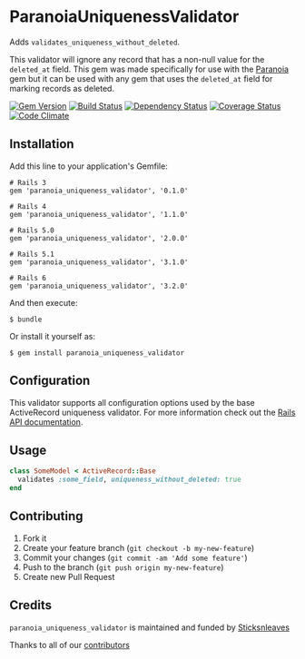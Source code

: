 # ParanoiaUniquenessValidator

Adds `validates_uniqueness_without_deleted`.

This validator will ignore any record that has a non-null value for the
`deleted_at` field. This gem was made specifically for use with the
[Paranoia](https://github.com/radar/paranoia) gem but it can be used with any
gem that uses the `deleted_at` field for marking records as deleted.

[![Gem Version](https://badge.fury.io/rb/paranoia_uniqueness_validator.png)](http://badge.fury.io/rb/paranoia_uniqueness_validator) [![Build Status](https://secure.travis-ci.org/anthonator/paranoia_uniqueness_validator.png)](http://travis-ci.org/anthonator/paranoia_uniqueness_validator) [![Dependency Status](https://gemnasium.com/anthonator/paranoia_uniqueness_validator.png)](https://gemnasium.com/anthonator/paranoia_uniqueness_validator) [![Coverage Status](https://coveralls.io/repos/anthonator/paranoia_uniqueness_validator/badge.png)](https://coveralls.io/r/anthonator/paranoia_uniqueness_validator) [![Code Climate](https://codeclimate.com/github/anthonator/paranoia_uniqueness_validator.png)](https://codeclimate.com/github/anthonator/paranoia_uniqueness_validator)

## Installation

Add this line to your application's Gemfile:

    # Rails 3
    gem 'paranoia_uniqueness_validator', '0.1.0'

    # Rails 4
    gem 'paranoia_uniqueness_validator', '1.1.0'

    # Rails 5.0
    gem 'paranoia_uniqueness_validator', '2.0.0'

    # Rails 5.1
    gem 'paranoia_uniqueness_validator', '3.1.0'

    # Rails 6
    gem 'paranoia_uniqueness_validator', '3.2.0'

And then execute:

    $ bundle

Or install it yourself as:

    $ gem install paranoia_uniqueness_validator

## Configuration

This validator supports all configuration options used by the base ActiveRecord
uniqueness validator. For more information check out the [Rails API documentation](http://api.rubyonrails.org/classes/ActiveRecord/Validations/ClassMethods.html#method-i-validates_uniqueness_of).

## Usage

```ruby
class SomeModel < ActiveRecord::Base
  validates :some_field, uniqueness_without_deleted: true
end
```

## Contributing

1. Fork it
2. Create your feature branch (`git checkout -b my-new-feature`)
3. Commit your changes (`git commit -am 'Add some feature'`)
4. Push to the branch (`git push origin my-new-feature`)
5. Create new Pull Request

## Credits

`paranoia_uniqueness_validator` is maintained and funded by [Sticksnleaves](http://www.sticksnleaves.com)

Thanks to all of our [contributors](https://github.com/anthonator/paranoia_uniqueness_validator/graphs/contributors)
